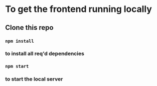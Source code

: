 # To get the frontend running locally

## Clone this repo

### `npm install` 
### to install all req'd dependencies

### `npm start`
###  to start the local server

